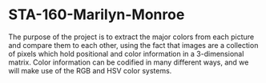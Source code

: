 # STA-160-Marilyn-Monroe
The purpose of the project is to extract the major colors from each picture and compare them to each other, using the fact that images are a collection of pixels which hold positional and color information in a 3-dimensional matrix. Color information can be codified in many different ways, and we will make use of the RGB and HSV color systems.
